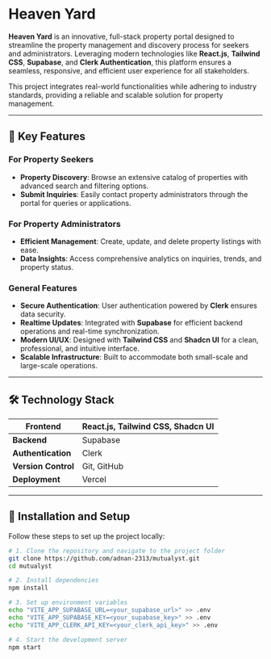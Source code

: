# **Heaven Yard**

**Heaven Yard** is an innovative, full-stack property portal designed to streamline the property management and discovery process for seekers and administrators. Leveraging modern technologies like **React.js**, **Tailwind CSS**, **Supabase**, and **Clerk Authentication**, this platform ensures a seamless, responsive, and efficient user experience for all stakeholders.

This project integrates real-world functionalities while adhering to industry standards, providing a reliable and scalable solution for property management.

---

## 🌟 **Key Features**

### **For Property Seekers**
- **Property Discovery**: Browse an extensive catalog of properties with advanced search and filtering options.
- **Submit Inquiries**: Easily contact property administrators through the portal for queries or applications.

### **For Property Administrators**
- **Efficient Management**: Create, update, and delete property listings with ease.
- **Data Insights**: Access comprehensive analytics on inquiries, trends, and property status.

### **General Features**
- **Secure Authentication**: User authentication powered by **Clerk** ensures data security.
- **Realtime Updates**: Integrated with **Supabase** for efficient backend operations and real-time synchronization.
- **Modern UI/UX**: Designed with **Tailwind CSS** and **Shadcn UI** for a clean, professional, and intuitive interface.
- **Scalable Infrastructure**: Built to accommodate both small-scale and large-scale operations.

---

## 🛠️ **Technology Stack**

| **Frontend**         | React.js, Tailwind CSS, Shadcn UI |
|-----------------------|-----------------------------------|
| **Backend**          | Supabase                         |
| **Authentication**   | Clerk                            |
| **Version Control**  | Git, GitHub                      |
| **Deployment**       | Vercel                           |

---

## 🌟 **Installation and Setup**

Follow these steps to set up the project locally:

```bash
# 1. Clone the repository and navigate to the project folder
git clone https://github.com/adnan-2313/mutualyst.git
cd mutualyst

# 2. Install dependencies
npm install

# 3. Set up environment variables
echo "VITE_APP_SUPABASE_URL=<your_supabase_url>" >> .env
echo "VITE_APP_SUPABASE_KEY=<your_supabase_key>" >> .env
echo "VITE_APP_CLERK_API_KEY=<your_clerk_api_key>" >> .env

# 4. Start the development server
npm start
